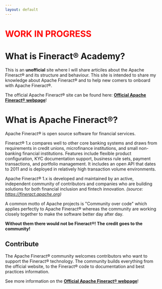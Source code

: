 ```yaml
---
layout: default
---
```


<h1 style="color:red">WORK IN PROGRESS</h1>

# What is Fineract® Academy?

This is an <b>unofficial</b> site where I will share articiles about the Apache Fineract® and its structure and behaviour.
This site is intended to share my knowledge about Apache Fineract® and to help new comers to onboard with Apache Fineract®.

The official Apache Fineract® site can be found here: <a target="_blank" ref="noreferrer" href="https://fineract.apache.org"><b>Official Apache Fineract® webpage</b></a>!

# What is Apache Fineract®?

Apache Fineract® is open source software for financial services.

Fineract® 1.x compares well to other core banking systems and draws from requirements in credit unions, microfinance institutions, and small non-banking financial institutions. Features include flexible product configuration, KYC documentation support, business rule sets, payment transactions, and portfolio management. It includes an open API that dates to 2011 and is deployed in relatively high transaction volume environments.

Apache Fineract® 1.x is developed and maintained by an active, independent community of contributors and companies who are building solutions for both financial inclusion and fintech innovation.
*(source: <a target="_blank" href="https://fineract.apache.org">https://fineract.apache.org</a>)*

A common motto of Apache projects is "Community over code" which applies perfectly to Apache Fineract® whereas the community are working closely together to make the software better day after day. 

<b>Without them there would not be Fineract®! The credit goes to the community!</b>

## Contribute

The Apache Fineract® community welcomes contributors who want to support the Fineract® technology. The community builds everything from the official website, to the Fineract® code to documentation and best practices information.

See more information on the <a target="_blank" ref="noreferrer" href="https://fineract.apache.org"><b>Official Apache Fineract® webpage</b></a>!
